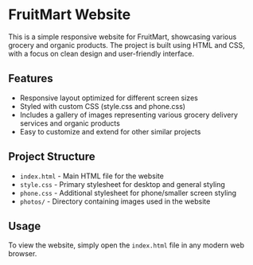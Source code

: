 # FruitMart Website

This is a simple responsive website for FruitMart, showcasing various grocery and organic products. The project is built using HTML and CSS, with a focus on clean design and user-friendly interface.

## Features

- Responsive layout optimized for different screen sizes
- Styled with custom CSS (style.css and phone.css)
- Includes a gallery of images representing various grocery delivery services and organic products
- Easy to customize and extend for other similar projects

## Project Structure

- `index.html` - Main HTML file for the website
- `style.css` - Primary stylesheet for desktop and general styling
- `phone.css` - Additional stylesheet for phone/smaller screen styling
- `photos/` - Directory containing images used in the website

## Usage

To view the website, simply open the `index.html` file in any modern web browser.


